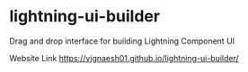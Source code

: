 # lightning-ui-builder
Drag and drop interface for building Lightning Component UI 

Website Link
https://vignaesh01.github.io/lightning-ui-builder/

